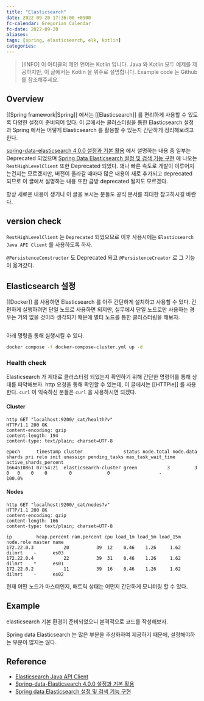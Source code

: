```yaml
---
title: "Elasticsearch"
date: 2022-09-20 17:36:00 +0900
fc-calendar: Gregorian Calendar
fc-date: 2022-09-20
aliases: 
tags: [spring, elasticsearch, elk, kotlin]
categories:
---
```


> [!INFO] 이 아티클의 메인 언어는 Kotlin 입니다.
>  Java 와 Kotlin 모두 예제를 제공하지만, 이 글에서는 Kotlin 을 위주로 설명합니다. Example code 는 Github 를 참조해주세요.

## Overview

[[Spring framework|Spring]] 에서는 [[Elasticsearch]] 를 편리하게 사용할 수 있도록 다양한 설정이 준비되어 있다. 이 글에서는 클러스터링을 통한 Elasticsearch 설정과 Spring 에서는 어떻게 Elasticsearch 를 활용할 수 있는지 간단하게 정리해보려고 한다.

[spring-data-elasticsearch 4.0.0 설정과 기본 활용](http://www.donsdev.me/devlogs/140) 에서 설명하는 내용 중 일부는 Deprecated 되었으며 [Spring Data Elasticsearch 설정 및 검색 기능 구현](https://tecoble.techcourse.co.kr/post/2021-10-19-elasticsearch/) 에 나오는 `RestHighLevelClient` 또한 Deprecated 되었다. 꽤나 빠른 속도로 개발이 이루어지는건지는 모르겠지만, 버전이 올라갈 때마다 많은 내용이 새로 추가되고 deprecated 되므로 이 글에서 설명하는 내용 또한 금방 deprecated 될지도 모르겠다.

항상 새로운 내용이 생기니 이 글을 보시는 분들도 공식 문서를 최대한 참고하시길 바란다.

## version check

`RestHighLevelClient` 는 `Deprecated` 되었으므로 이후 사용시에는 `Elasticsearch Java API Client` 를 사용하도록 하자.

`@PersistenceConstructor` 도 Deprecated 되고 `@PersistenceCreator` 로 그 기능이 옮겨갔다.

## Elasticsearch 설정

[[Docker]] 를 사용하면 Elasticsearch 를 아주 간단하게 설치하고 사용할 수 있다. 간편하게 실행하려면 단일 노드로 사용하면 되지만, 실무에서 단일 노드로만 사용하는 경우는 거의 없을 것이라 생각되기 때문에 멀티 노드를 통한 클러스터링을 해보자.

```yaml
```

아래 명령을 통해 실행시킬 수 있다.

```bash
docker compose -f docker-compose-cluster.yml up -d
```

### Health check

Elasticsearch 가 제대로 클러스터링 되었는지 확인하기 위해 간단한 명령어를 통해 상태를 파악해보자. http 요청을 통해 확인할 수 있는데, 이 글에서는 [[HTTPie]] 를 사용한다. `curl` 이 익숙하신 분들은 `curl` 을 사용하시면 되겠다.

#### Cluster

```console
http GET "localhost:9200/_cat/health?v"
HTTP/1.1 200 OK
content-encoding: gzip
content-length: 194
content-type: text/plain; charset=UTF-8

epoch      timestamp cluster               status node.total node.data shards pri relo init unassign pending_tasks max_task_wait_time active_shards_percent
1664610861 07:54:21  elasticsearch-cluster green           3         3      0   0    0    0        0             0                  -                100.0%
```

#### Nodes

```console
http GET "localhost:9200/_cat/nodes?v"
HTTP/1.1 200 OK
content-encoding: gzip
content-length: 166
content-type: text/plain; charset=UTF-8

ip         heap.percent ram.percent cpu load_1m load_5m load_15m node.role master name
172.22.0.3           20          39  12    0.46    1.26     1.62 dilmrt    -      es03
172.22.0.4           22          39  31    0.46    1.26     1.62 dilmrt    *      es01
172.22.0.2           11          39  16    0.46    1.26     1.62 dilmrt    -      es02
```

현재 어떤 노드가 마스터인지, 매트릭 상태는 어떤지 간단하게 모니터링 할 수 있다.

## Example

elasticsearch 기본 환경이 준비되었으니 본격적으로 코드를 작성해보자.

Spring data Elasticsearch 는 많은 부분을 추상화하여 제공하기 때문에, 설정해야하는 부분이 많지는 않다.
[]()


## Reference

- [Elasticsearch Java API Client](https://www.elastic.co/guide/en/elasticsearch/client/java-api-client/current/introduction.html)
- [Spring-data-Elasticsearch 4.0.0 설정과 기본 활용](http://www.donsdev.me/devlogs/140)
- [Spring data Elasticsearch 설정 및 검색 기능 구현](https://tecoble.techcourse.co.kr/post/2021-10-19-elasticsearch/)
